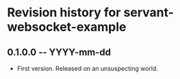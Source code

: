 # Revision history for servant-websocket-example

## 0.1.0.0 -- YYYY-mm-dd

* First version. Released on an unsuspecting world.
